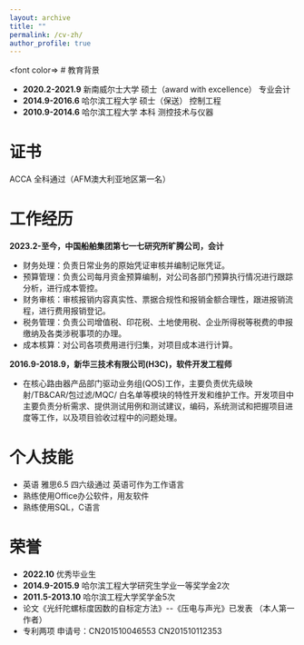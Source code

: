 ```yaml
---
layout: archive
title: ""
permalink: /cv-zh/
author_profile: true
---
```


<font color=> # 教育背景 <font>
* **2020.2-2021.9** 新南威尔士大学 硕士（award with excellence） 专业会计 
* **2014.9-2016.6** 哈尔滨工程大学 硕士（保送） 控制工程 
* **2010.9-2014.6** 哈尔滨工程大学 本科 测控技术与仪器 

# 证书
ACCA 全科通过（AFM澳大利亚地区第一名）

# 工作经历
**2023.2-至今，中国船舶集团第七一七研究所旷腾公司，会计**
* 财务处理：负责日常业务的原始凭证审核并编制记账凭证。
* 预算管理：负责公司每月资金预算编制，对公司各部门预算执行情况进行跟踪分析，进行成本管控。
* 财务审核：审核报销内容真实性、票据合规性和报销金额合理性，跟进报销流程，进行费用报销登记。
* 税务管理：负责公司增值税、印花税、土地使用税、企业所得税等税费的申报缴纳及各类涉税事项的办理。
* 成本核算：对公司各项费用进行归集，对项目成本进行计算。

**2016.9-2018.9，新华三技术有限公司(H3C)，软件开发工程师**
* 在核心路由器产品部门驱动业务组(QOS)工作，主要负责优先级映射/TB&CAR/包过滤/MQC/ 白名单等模块的特性开发和维护工作。开发项目中主要负责分析需求、提供测试用例和测试建议，编码，系统测试和把握项目进度等工作，以及项目验收过程中的问题处理。

# 个人技能 
* 英语 雅思6.5 四六级通过 英语可作为工作语言
* 熟练使用Office办公软件，用友软件
* 熟练使用SQL，C语言

# 荣誉
* **2022.10** 优秀毕业生
* **2014.9-2015.9** 哈尔滨工程大学研究生学业一等奖学金2次
* **2011.5-2013.10** 哈尔滨工程大学奖学金5次
* 论文《光纤陀螺标度因数的自标定方法》--《压电与声光》已发表 （本人第一作者）
* 专利两项 申请号：CN201510046553 CN201510112353
